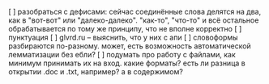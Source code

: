 [ ] разобраться с дефисами: сейчас соединённые слова делятся на два, как в "вот-вот" или "далеко-далеко". "как-то", "что-то" и всё остальное обрабатывается по тому же принципу, что не вполне корректно
[ ] пунктуация
[ ] glvrd.ru – выяснить, что у них с апи
[ ] словоформы разбираются по-разному. может, есть возможность автоматической лемматизации без ебли?
[ ] подумать про работу с файлами, как минимум принимать их на вход. какие форматы? есть ли разница в открытии .doc и .txt, например? а в содержимом?
